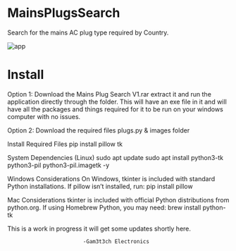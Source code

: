 # MainsPlugsSearch
Search for the mains AC plug type required by Country.



![app](https://github.com/user-attachments/assets/235ecfa7-6c33-43c8-acfc-555b776c5238)

# Install
Option 1: 
Download the Mains Plug Search V1.rar  extract it and run the application directly through the folder.  This will have an exe file in it and will have all the packages and things required for it to be run on your windows computer with no issues.

Option 2: 
Download the required files plugs.py & images folder 

Install Required Files
        pip install pillow tk

System Dependencies (Linux)
        sudo apt update
        sudo apt install python3-tk python3-pil python3-pil.imagetk -y


Windows Considerations
        On Windows, tkinter is included with standard Python installations.
        If pillow isn’t installed, run:   pip install pillow

Mac Considerations
        tkinter is included with official Python distributions from python.org.
        If using Homebrew Python, you may need:   brew install python-tk

This is a work in progress it will get some updates shortly here.

                            -Gam3t3ch Electronics


